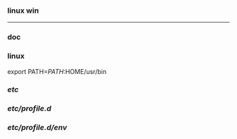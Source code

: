 ### linux win
---

### doc

### linux
export PATH=$PATH:$HOME/usr/bin

### *etc*
### *etc/profile.d*
### *etc/profile.d/env*





























